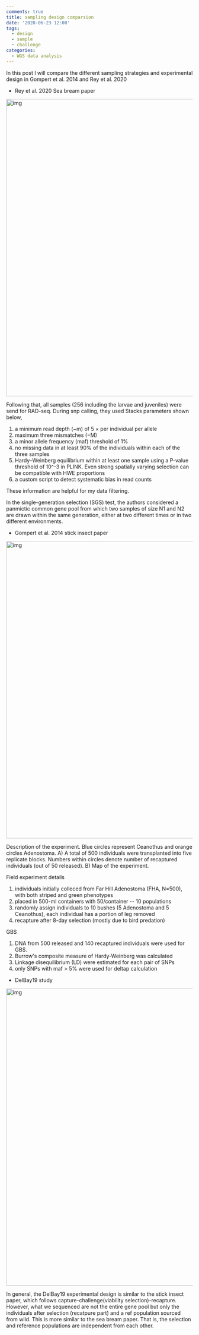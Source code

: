 ```yaml
---
comments: true
title: sampling design comparsion
date: '2020-06-23 12:00'
tags:
  - design
  - sample
  - challenge
categories:
  - WGS data analysis
---
```


In this post I will compare the different sampling strategies and experimental design in Gompert et al. 2014 and Rey et al. 2020


- Rey et al. 2020 Sea bream paper

<img src="https://hzz0024.github.io/images/samples/sea_bream_sample.jpg" alt="img" width="800"/>

Following that, all samples (256 including the larvae and juveniles) were send for RAD-seq. During snp calling, they used Stacks parameters shown below,

1) a minimum read depth (−m) of 5 × per individual per allele   
2) maximum three mismatches (−M)     
3) a minor allele frequency (maf) threshold of 1%     
4) no missing data in at least 90% of the individuals within each of the three samples     
5) Hardy–Weinberg equilibrium within at least one sample using a P-value threshold of 10^-3 in PLINK. Even strong spatially varying selection can be compatible with HWE proportions    
6) a custom script to detect systematic bias in read counts    

These information are helpful for my data filtering.

In the single-generation selection (SGS) test, the authors considered a panmictic common gene pool from which two samples of size N1 and N2 are drawn within the same generation, either at two different times or in two different environments.

- Gompert et al. 2014 stick insect paper

<img src="https://hzz0024.github.io/images/samples/stick_insect_sample.jpg" alt="img" width="800"/>

Description of the experiment. Blue circles represent Ceanothus and orange circles Adenostoma. A) A total of 500 individuals were transplanted into five replicate blocks. Numbers within circles denote number of recaptured individuals (out of 50 released). B) Map of the experiment. 

Field experiment details

1) individuals initially colleced from Far Hill Adenostoma (FHA, N=500), with both striped and green phenotypes       
2) placed in 500-ml containers with 50/container -- 10 populations      
3) randomly assign individuals to 10 bushes (5 Adenostoma and 5 Ceanothus), each individual has a portion of leg removed      
4) recapture after 8-day selection (mostly due to bird predation)     

GBS 

1) DNA from 500 released and 140 recaptured individuals were used for GBS.      
2) Burrow's composite measure of Hardy-Weinberg was calculated        
3) Linkage disequilibrium (LD) were estimated for each pair of SNPs          
4) only SNPs with maf > 5% were used for deltap calculation        

- DelBay19 study

<img src="https://hzz0024.github.io/images/samples/DelBay19.jpg" alt="img" width="800"/>

In general, the DelBay19 experimental design is similar to the stick insect paper, which follows capture-challenge(viability selection)-recapture. However, what we sequenced are not the entire gene pool but only the individuals after selection (recatpure part) and a ref population sourced from wild. This is more similar to the sea bream paper. That is, the selection and reference populations are independent from each other.




   

